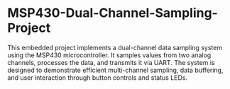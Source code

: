 # MSP430-Dual-Channel-Sampling-Project
This embedded project implements a dual-channel data sampling system using the MSP430 microcontroller. It samples values from two analog channels, processes the data, and transmits it via UART. The system is designed to demonstrate efficient multi-channel sampling, data buffering, and user interaction through button controls and status LEDs.
